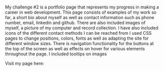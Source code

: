 My challenge #2 is a portfolio page that represents my progress in making a career in web development. This page consists of examples of my work so far, a short bio about myself as well as contact information such as phone number, email, linkedin and github. 
There are also included images of myself, a picture of my computer and record collection. I have also included icons of the different contact methods I can be reached from
I used CSS pages to change positions, colors, fonts as well as adapting the site for different window sizes.
There is navigation functionality for the buttons at the top of the screen as well as effects on hover for various elements throughout the page.
I included tooltips on images 

Visit my page here:
